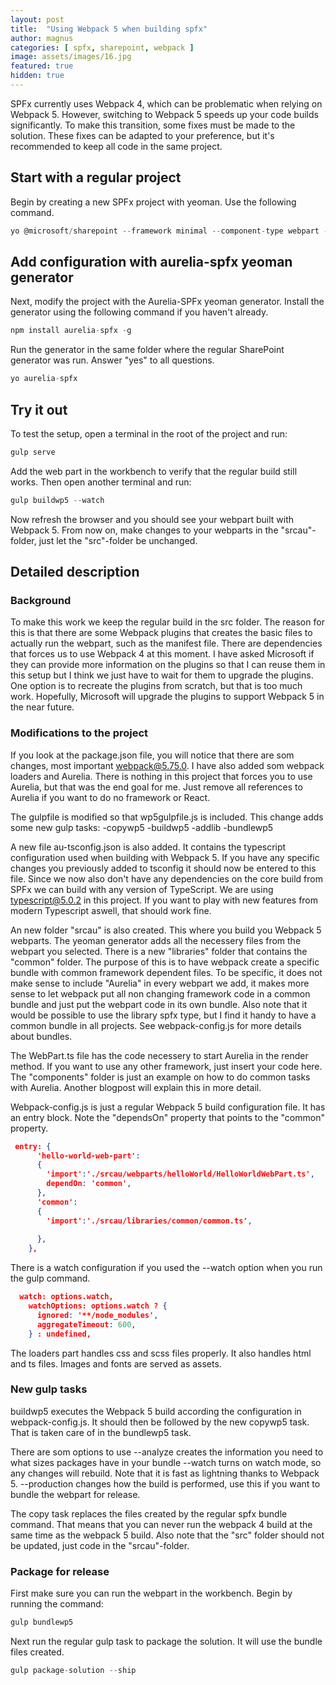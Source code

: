 ```yaml
---
layout: post
title:  "Using Webpack 5 when building spfx"
author: magnus
categories: [ spfx, sharepoint, webpack ]
image: assets/images/16.jpg
featured: true
hidden: true
---
```

SPFx currently uses Webpack 4, which can be problematic when relying on Webpack 5. However, switching to Webpack 5 speeds up your code builds significantly. To make this transition, some fixes must be made to the solution. These fixes can be adapted to your preference, but it's recommended to keep all code in the same project.

## Start with a regular project

Begin by creating a new SPFx project with yeoman. Use the following command.

```c
yo @microsoft/sharepoint --framework minimal --component-type webpart --solution-name app --component-name HelloWorld
```

## Add configuration with aurelia-spfx yeoman generator

Next, modify the project with the Aurelia-SPFx yeoman generator. Install the generator using the following command if you haven't already.

```c
npm install aurelia-spfx -g
```

Run the generator in the same folder where the regular SharePoint generator was run. Answer "yes" to all questions.

```c
yo aurelia-spfx
```

## Try it out

To test the setup, open a terminal in the root of the project and run:

```c
gulp serve
```

Add the web part in the workbench to verify that the regular build still works. Then open another terminal and run:

```c
gulp buildwp5 --watch
```

Now refresh the browser and you should see your webpart built with Webpack 5. From now on, make changes to your webparts in the "srcau"-folder, just let the "src"-folder be unchanged.

## Detailed description

### Background

To make this work we keep the regular build in the src folder. The reason for this is that there are some Webpack plugins that creates the basic files to actually run the webpart, such as the manifest file. There are dependencies that forces us to use Webpack 4 at this moment. I have asked Microsoft if they can provide more information on the plugins so that I can reuse them in this setup but I think we just have to wait for them to upgrade the plugins. One option is to recreate the plugins from scratch, but that is too much work. Hopefully, Microsoft will upgrade the plugins to support Webpack 5 in the near future.

### Modifications to the project

If you look at the package.json file, you will notice that there are som changes, most important webpack@5.75.0. I have also added som webpack loaders and Aurelia. There is nothing in this project that forces you to use Aurelia, but that was the end goal for me. Just remove all references to Aurelia if you want to do no framework or React.

The gulpfile is modified so that wp5gulpfile.js is included. This change adds some new gulp tasks:
-copywp5
-buildwp5
-addlib
-bundlewp5

A new file au-tsconfig.json is also added. It contains the typescript configuration used when building with Webpack 5. If you have any specific changes you previously added to tsconfig it should now be entered to this file. Since we now also don't have any dependencies on the core build from SPFx we can build with any version of TypeScript. We are using typescript@5.0.2 in this project. If you want to play with new features from modern Typescript aswell, that should work fine.

An new folder "srcau" is also created. This where you build you Webpack 5 webparts. The yeoman generator adds all the necessery files from the webpart you selected. There is a new "libraries" folder that contains the "common" folder. The purpose of this is to have webpack create a specific bundle with common framework dependent files. To be specific, it does not make sense to include "Aurelia" in every webpart we add, it makes more sense to let webpack put all non changing framework code in a common bundle and just put the webpart code in its own bundle. Also note that it would be possible to use the library spfx type, but I find it handy to have a common bundle in all projects. See webpack-config.js for more details about bundles.

The WebPart.ts file has the code necessery to start Aurelia in the render method. If you want to use any other framework, just insert your code here. The "components" folder is just an example on how to do common tasks with Aurelia. Another blogpost will explain this in more detail.

Webpack-config.js is just a regular Webpack 5 build configuration file. It has an entry block. Note the "dependsOn" property that points to the "common" property.

```json
 entry: {
      'hello-world-web-part':
      {
        'import':'./srcau/webparts/helloWorld/HelloWorldWebPart.ts',
        dependOn: 'common',
      },
      'common': 
      {
        'import':'./srcau/libraries/common/common.ts',
 
      },
    },
```

There is a watch configuration if you used the --watch option when you run the gulp command.

```json
  watch: options.watch,
    watchOptions: options.watch ? {
      ignored: '**/node_modules',
      aggregateTimeout: 600,
    } : undefined,
```

The loaders part handles css and scss files properly. It also handles html and ts files. Images and fonts are served as assets.

### New gulp tasks

buildwp5 executes the Webpack 5 build according the configuration in webpack-config.js. It should then be followed by the new copywp5 task. That is taken care of in the bundlewp5 task.

There are som options to use
--analyze creates the information you need to what sizes packages have in your bundle
--watch turns on watch mode, so any changes will rebuild. Note that it is fast as lightning thanks to Webpack 5.
--production changes how the build is performed, use this if you want to bundle the webpart for release.

The copy task replaces the files created by the regular spfx bundle command. That means that you can never run the webpack 4 build at the same time as the webpack 5 build. Also note that the "src" folder should not be updated, just code in the "srcau"-folder.

### Package for release

First make sure you can run the webpart in the workbench. Begin by running the command:

```c
gulp bundlewp5
```

Next run the regular gulp task to package the solution. It will use the bundle files created.

```c
gulp package-solution --ship
```